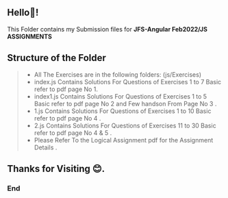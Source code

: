 
## Hello👋!

 This Folder contains my Submission files for  **JFS-Angular Feb2022/JS ASSIGNMENTS**

## Structure of the Folder
> - All The Exercises are in the following folders: (js/Exercises)
> - index.js Contains Solutions For Questions of Exercises 1 to 7 Basic refer to pdf page No 1.
> - index1.js Contains Solutions For Questions of Exercises 1 to 5 Basic refer to pdf page No 2 and Few handson From Page No 3 .
> - 1.js Contains Solutions For Questions of Exercises 1 to 10 Basic refer to pdf page No 4 . 
> - 2.js Contains Solutions For Questions of Exercises 11 to 30 Basic refer to pdf page No 4 & 5 .
> - Please Refer To the Logical Assignment pdf for the Assignment Details . 


## Thanks for Visiting 😊.
### End